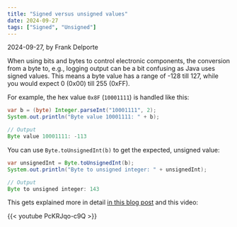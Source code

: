 ```yaml
---
title: "Signed versus unsigned values"
date: 2024-09-27
tags: ["Signed", "Unsigned"]
---
```


2024-09-27, by Frank Delporte

When using bits and bytes to control electronic components, the conversion from a byte to, e.g., logging output can be a bit confusing as Java uses signed values. This means a byte value has a range of -128 till 127, while you would expect 0 (0x00) till 255 (0xFF).

For example, the hex value `0x8F` (`10001111`) is handled like this:

```java
var b = (byte) Integer.parseInt("10001111", 2);
System.out.println("Byte value 10001111: " + b);

// Output
Byte value 10001111: -113
```

You can use `Byte.toUnsignedInt(b)` to get the expected, unsigned value:

```java
var unsignedInt = Byte.toUnsignedInt(b);
System.out.println("Byte to unsigned integer: " + unsignedInt);

// Output
Byte to unsigned integer: 143
```

This gets explained more in detail [in this blog post](https://webtechie.be/post/2024-09-26-java-bits-bytes-short-int-long-signed-unsigned/) and this video:

{{< youtube PcKRJqo-c9Q >}}